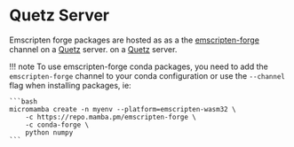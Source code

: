 # Quetz Server

Emscripten forge packages are hosted as 
as a the [emscripten-forge](https://beta.mamba.pm/channels/emscripten-forge) channel on a [Quetz](https://quetz.io/) server. 
on a [Quetz](https://quetz.io/) server.

!!! note
    To use emscripten-forge conda packages, you need to add the `emscripten-forge` channel to your conda configuration or use the `--channel` flag when installing packages, ie:

    ```bash
    micromamba create -n myenv --platform=emscripten-wasm32 \
        -c https://repo.mamba.pm/emscripten-forge \
        -c conda-forge \
        python numpy
    ```